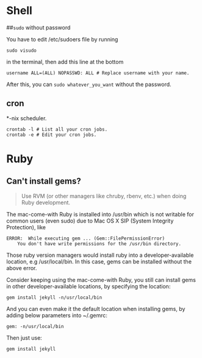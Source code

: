 # Shell

##`sudo` without password

You have to edit /etc/sudoers file by running
```shell
sudo visudo
```
in the terminal, then add this line at the bottom
```shell
username ALL=(ALL) NOPASSWD: ALL # Replace username with your name.
```
After this, you can `sudo whatever_you_want` without the password.

## cron

*-nix scheduler.

```shell
crontab -l # List all your cron jobs.
crontab -e # Edit your cron jobs.
```

# Ruby

## Can't install gems?

> Use RVM (or other managers like chruby, rbenv, etc.) when doing Ruby development.

The mac-come-with Ruby is installed into /usr/bin which is not writable for common users (even sudo) due to Mac OS X SIP (System Integrity Protection), like
```shell
ERROR:  While executing gem ... (Gem::FilePermissionError)
    You don't have write permissions for the /usr/bin directory.
```
Those ruby version managers would install ruby into a developer-available location, e.g /usr/local/bin. In this case, gems can be installed without the above error.

Consider keeping using the mac-come-with Ruby, you still can install gems in other developer-available locations, by specifying the location:
```shell
gem install jekyll -n/usr/local/bin
```
And you can even make it the default location when installing gems, by adding below parameters into ~/.gemrc:
```shell
gem: -n/usr/local/bin
```
Then just use:
```shell
gem install jekyll
```
